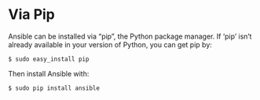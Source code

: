 Via Pip
=======

Ansible can be installed via “pip”, the Python package manager. If ‘pip’ isn’t already available in your version of Python, you can get pip by:

    $ sudo easy_install pip

Then install Ansible with:

    $ sudo pip install ansible
